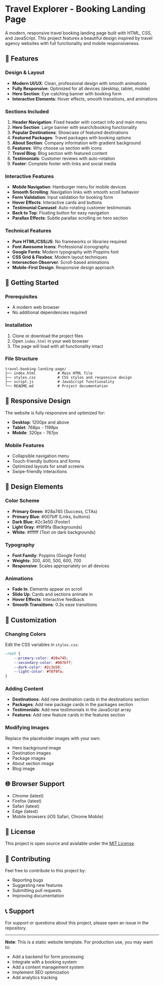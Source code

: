 # Travel Explorer - Booking Landing Page

A modern, responsive travel booking landing page built with HTML, CSS, and JavaScript. This project features a beautiful design inspired by travel agency websites with full functionality and mobile responsiveness.

## 🌟 Features

### Design & Layout
- **Modern UI/UX**: Clean, professional design with smooth animations
- **Fully Responsive**: Optimized for all devices (desktop, tablet, mobile)
- **Hero Section**: Eye-catching banner with booking form
- **Interactive Elements**: Hover effects, smooth transitions, and animations

### Sections Included
1. **Header Navigation**: Fixed header with contact info and main menu
2. **Hero Section**: Large banner with search/booking functionality
3. **Popular Destinations**: Showcase of featured destinations
4. **Featured Packages**: Travel packages with booking options
5. **About Section**: Company information with gradient background
6. **Features**: Why choose us section with icons
7. **Travel Blog**: Blog section with featured content
8. **Testimonials**: Customer reviews with auto-rotation
9. **Footer**: Complete footer with links and social media

### Interactive Features
- **Mobile Navigation**: Hamburger menu for mobile devices
- **Smooth Scrolling**: Navigation links with smooth scroll behavior
- **Form Validation**: Input validation for booking form
- **Hover Effects**: Interactive cards and buttons
- **Testimonial Carousel**: Auto-rotating customer testimonials
- **Back to Top**: Floating button for easy navigation
- **Parallax Effects**: Subtle parallax scrolling on hero section

### Technical Features
- **Pure HTML/CSS/JS**: No frameworks or libraries required
- **Font Awesome Icons**: Professional iconography
- **Google Fonts**: Modern typography with Poppins font
- **CSS Grid & Flexbox**: Modern layout techniques
- **Intersection Observer**: Scroll-based animations
- **Mobile-First Design**: Responsive design approach

## 🚀 Getting Started

### Prerequisites
- A modern web browser
- No additional dependencies required

### Installation
1. Clone or download the project files
2. Open `index.html` in your web browser
3. The page will load with all functionality intact

### File Structure
```
travel-booking-landing-page/
├── index.html          # Main HTML file
├── styles.css          # CSS styles and responsive design
├── script.js           # JavaScript functionality
└── README.md           # Project documentation
```

## 📱 Responsive Design

The website is fully responsive and optimized for:
- **Desktop**: 1200px and above
- **Tablet**: 768px - 1199px
- **Mobile**: 320px - 767px

### Mobile Features
- Collapsible navigation menu
- Touch-friendly buttons and forms
- Optimized layouts for small screens
- Swipe-friendly interactions

## 🎨 Design Elements

### Color Scheme
- **Primary Green**: #28a745 (Success, CTAs)
- **Primary Blue**: #007bff (Links, buttons)
- **Dark Blue**: #2c3e50 (Footer)
- **Light Gray**: #f8f9fa (Backgrounds)
- **White**: #ffffff (Text on dark backgrounds)

### Typography
- **Font Family**: Poppins (Google Fonts)
- **Weights**: 300, 400, 500, 600, 700
- **Responsive**: Scales appropriately on all devices

### Animations
- **Fade In**: Elements appear on scroll
- **Slide Up**: Cards and sections animate in
- **Hover Effects**: Interactive feedback
- **Smooth Transitions**: 0.3s ease transitions

## 🔧 Customization

### Changing Colors
Edit the CSS variables in `styles.css`:
```css
:root {
    --primary-color: #28a745;
    --secondary-color: #007bff;
    --dark-color: #2c3e50;
    --light-color: #f8f9fa;
}
```

### Adding Content
- **Destinations**: Add new destination cards in the destinations section
- **Packages**: Add new package cards in the packages section
- **Testimonials**: Add new testimonials in the JavaScript array
- **Features**: Add new feature cards in the features section

### Modifying Images
Replace the placeholder images with your own:
- Hero background image
- Destination images
- Package images
- About section image
- Blog image

## 🌐 Browser Support

- Chrome (latest)
- Firefox (latest)
- Safari (latest)
- Edge (latest)
- Mobile browsers (iOS Safari, Chrome Mobile)

## 📄 License

This project is open source and available under the [MIT License](LICENSE).

## 🤝 Contributing

Feel free to contribute to this project by:
- Reporting bugs
- Suggesting new features
- Submitting pull requests
- Improving documentation

## 📞 Support

For support or questions about this project, please open an issue in the repository.

---

**Note**: This is a static website template. For production use, you may want to:
- Add a backend for form processing
- Integrate with a booking system
- Add a content management system
- Implement SEO optimization
- Add analytics tracking 